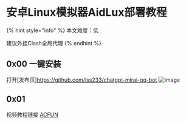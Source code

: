 # 安卓Linux模拟器AidLux部署教程
{% hint style="info" %} 本文难度：低

建议外挂Clash全局代理 {% endhint %}
## 0x00 一键安装
打开[发布页]https://github.com/lss233/chatgpt-mirai-qq-bot
![image](https://github.com/B17w153/chatgpt-for-bot-docs/assets/134407644/0df8171b-171c-41ac-b6fe-847139fc54d6)
## 0x01
视频教程链接 [ACFUN](https://m.acfun.cn/v/?ac=41422759)
